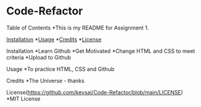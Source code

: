 # Code-Refactor

Table of Contents
*This is my README for Assignment 1. 

[Installation](#installation)
*[Usage](#Usage)
*[Credits](#Credits)
*[License](#License)


Installation
*Learn Github
*Get Motivated
*Change HTML and CSS to meet criteria
*Upload to Github 

Usage
*To practice HTML, CSS and Github

Credits
*The Universe - thanks

License(https://github.com/kevsaj/Code-Refactor/blob/main/LICENSE)
*MIT License 